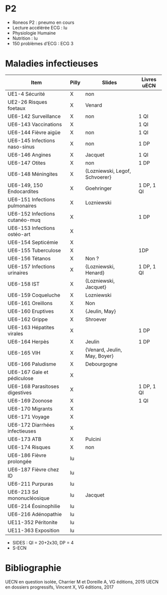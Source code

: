 ﻿
# P2

* Roneos P2 : pneumo en cours
* Lecture accélérée ECG : lu
* Physiologie Humaine
* Nutrition : lu
* 150 problèmes d’ECG : ECG 3


# Maladies infectieuses

 Item                          |Pilly|Slides                        |Livres uECN
-------------------------------|-----|------------------------------|-----------
UE1-4 Sécurité                 |X    |non                           |
UE2-26 Risques foetaux         |X    |Venard                        |
UE6-142 Surveillance           |X    |non                           |1 QI
UE6-143 Vaccinations           |X    |                              |1 QI
UE6-144 Fièvre aigüe           |X    |non                           |1 QI
UE6-145 Infections naso-sinus  |X    |non                           |1 DP
UE6-146 Angines                |X    |Jacquet                       |1 QI
UE6-147 Otites                 |X    |non                           |1 DP
UE6-148 Méningites             |X    |{Lozniewski, Legof, Schvoerer}|
UE6-149, 150 Endocardites      |X    |Goehringer                    |1 DP, 1 QI
UE6-151 Infections pulmonaires |X    |Lozniewski                    |
UE6-152 Infections cutanéo-muq |X    |                              |1 DP
UE6-153 Infections ostéo-art   |X    |                              |
UE6-154 Septicémie             |X    |                              |
UE6-155 Tuberculose            |X    |                              |1DP
UE6-156 Tétanos                |X    |Non ?                         |
UE6-157 Infections urinaires   |X    |{Lozniewski, Henard}          |1 DP, 1 QI
UE6-158 IST                    |X    |{Lozniewski, Jacquet}         |
UE6-159 Coqueluche             |X    |Lozniewski                    |
UE6-161 Oreillons              |X    |Non                           |
UE6-160 Eruptives              |X    |{Jeulin, May}                 |
UE6-162 Grippe                 |X    |Shroever                      |
UE6-163 Hépatites virales      |X    |                              |1 DP
UE6-164 Herpès                 |X    |Jeulin                        |1 DP
UE6-165 VIH                    |X    |{Venard, Jeulin, May, Boyer}  |
UE6-166 Paludisme              |X    |Debourgogne                   |
UE6-167 Gale et pédiculose     |X    |                              |
UE6-168 Parasitoses digestives |X    |                              |1 DP, 1 QI
UE6-169 Zoonose                |X    |                              |1 QI
UE6-170 Migrants               |X    |                              |
UE6-171 Voyage                 |X    |                              |
UE6-172 Diarrhées infectieuses |X    |                              |
UE6-173 ATB                    |X    |Pulcini                       |
UE6-174 Risques                |X    |non                           |
UE6-186 Fièvre prolongée       |lu   |                              |
UE6-187 Fièvre chez ID         |lu   |                              |
UE6-211 Purpuras               |lu   |                              |
UE6-213 Sd mononucléosique     |lu   |Jacquet                       |
UE6-214 Éosinophilie           |lu   |                              |
UE6-216 Adénopathie            |lu   |                              |
UE11-352 Péritonite            |lu   |                              |
UE11-363 Exposition            |lu   |                              |


* SIDES : QI = 20+2x30, DP = 4
* S-ECN

# Bibliographie 
UECN en question isolée, Charrier M et Doreille A, VG éditions, 2015
UECN en dossiers progressifs, Vincent X, VG éditions, 2017
